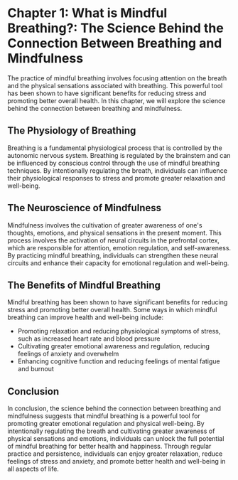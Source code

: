 Chapter 1: What is Mindful Breathing?: The Science Behind the Connection Between Breathing and Mindfulness
==========================================================================================================

The practice of mindful breathing involves focusing attention on the breath and the physical sensations associated with breathing. This powerful tool has been shown to have significant benefits for reducing stress and promoting better overall health. In this chapter, we will explore the science behind the connection between breathing and mindfulness.

The Physiology of Breathing
---------------------------

Breathing is a fundamental physiological process that is controlled by the autonomic nervous system. Breathing is regulated by the brainstem and can be influenced by conscious control through the use of mindful breathing techniques. By intentionally regulating the breath, individuals can influence their physiological responses to stress and promote greater relaxation and well-being.

The Neuroscience of Mindfulness
-------------------------------

Mindfulness involves the cultivation of greater awareness of one's thoughts, emotions, and physical sensations in the present moment. This process involves the activation of neural circuits in the prefrontal cortex, which are responsible for attention, emotion regulation, and self-awareness. By practicing mindful breathing, individuals can strengthen these neural circuits and enhance their capacity for emotional regulation and well-being.

The Benefits of Mindful Breathing
---------------------------------

Mindful breathing has been shown to have significant benefits for reducing stress and promoting better overall health. Some ways in which mindful breathing can improve health and well-being include:

* Promoting relaxation and reducing physiological symptoms of stress, such as increased heart rate and blood pressure
* Cultivating greater emotional awareness and regulation, reducing feelings of anxiety and overwhelm
* Enhancing cognitive function and reducing feelings of mental fatigue and burnout

Conclusion
----------

In conclusion, the science behind the connection between breathing and mindfulness suggests that mindful breathing is a powerful tool for promoting greater emotional regulation and physical well-being. By intentionally regulating the breath and cultivating greater awareness of physical sensations and emotions, individuals can unlock the full potential of mindful breathing for better health and happiness. Through regular practice and persistence, individuals can enjoy greater relaxation, reduce feelings of stress and anxiety, and promote better health and well-being in all aspects of life.
